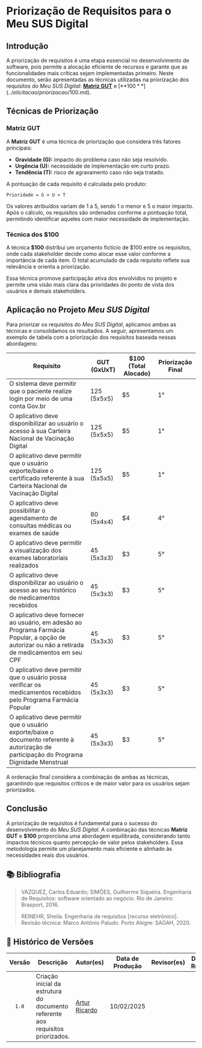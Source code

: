 # Priorização de Requisitos para o Meu SUS Digital

## Introdução

A priorização de requisitos é uma etapa essencial no desenvolvimento de software, pois permite a alocação eficiente de recursos e garante que as funcionalidades mais críticas sejam implementadas primeiro. Neste documento, serão apresentadas as técnicas utilizadas na priorização dos requisitos do *Meu SUS Digital*: [**Matriz GUT**](../elicitacao/priorizacao/matriz-gut.md) e [**$100**](../elicitacao/priorizacao/$100.md).

## Técnicas de Priorização

### Matriz GUT

A **Matriz GUT** é uma técnica de priorização que considera três fatores principais:

- **Gravidade (G):** impacto do problema caso não seja resolvido.
- **Urgência (U):** necessidade de implementação em curto prazo.
- **Tendência (T):** risco de agravamento caso não seja tratado.

A pontuação de cada requisito é calculada pelo produto:

`Prioridade = G × U × T`

Os valores atribuídos variam de 1 a 5, sendo 1 o menor e 5 o maior impacto. Após o cálculo, os requisitos são ordenados conforme a pontuação total, permitindo identificar aqueles com maior necessidade de implementação.

### Técnica dos $100

A técnica **$100** distribui um orçamento fictício de $100 entre os requisitos, onde cada stakeholder decide como alocar esse valor conforme a importância de cada item. O total acumulado de cada requisito reflete sua relevância e orienta a priorização.

Essa técnica promove participação ativa dos envolvidos no projeto e permite uma visão mais clara das prioridades do ponto de vista dos usuários e demais stakeholders.

## Aplicação no Projeto *Meu SUS Digital*

Para priorizar os requisitos do *Meu SUS Digital*, aplicamos ambas as técnicas e consolidamos os resultados. A seguir, apresentamos um exemplo de tabela com a priorização dos requisitos baseada nessas abordagens:

| Requisito | GUT (GxUxT) | $100 (Total Alocado) | Priorização Final |
|-----------|------------|--------------------|-----------------|
| O sistema deve permitir que o paciente realize login por meio de uma conta Gov.br | 125 (5x5x5) | $5 | 1° |
| O aplicativo deve disponibilizar ao usuário o acesso à sua Carteira Nacional de Vacinação Digital | 125 (5x5x5) | $5 | 1° |
| O aplicativo deve permitir que o usuário exporte/baixe o certificado referente à sua Carteira Nacional de Vacinação Digital | 125 (5x5x5) | $5 | 1° |
| O aplicativo deve possibilitar o agendamento de consultas médicas ou exames de saúde | 80 (5x4x4) | $4 | 4° |
| O aplicativo deve permitir a visualização dos exames laboratoriais realizados | 45 (5x3x3) | $3 | 5° |
| O aplicativo deve disponibilizar ao usuário o acesso ao seu histórico de medicamentos recebidos | 45 (5x3x3) | $3 | 5° |
| O aplicativo deve fornecer ao usuário, em adesão ao Programa Farmácia Popular, a opção de autorizar ou não a retirada de medicamentos em seu CPF | 45 (5x3x3) | $3 | 5° |
| O aplicativo deve permitir que o usuário possa verificar os medicamentos recebidos pelo Programa Farmácia Popular | 45 (5x3x3) | $3 | 5° |
| O aplicativo deve permitir que o usuário exporte/baixe o documento referente à autorização de participação do Programa Dignidade Menstrual | 45 (5x3x3) | $3 | 5° |

A ordenação final considera a combinação de ambas as técnicas, garantindo que requisitos críticos e de maior valor para os usuários sejam priorizados.

## Conclusão

A priorização de requisitos é fundamental para o sucesso do desenvolvimento do *Meu SUS Digital*. A combinação das técnicas **Matriz GUT** e **$100** proporciona uma abordagem equilibrada, considerando tanto impactos técnicos quanto percepção de valor pelos stakeholders. Essa metodologia permite um planejamento mais eficiente e alinhado às necessidades reais dos usuários.


## 📚 Bibliografia

> VAZQUEZ, Carlos Eduardo; SIMÕES, Guilherme Siqueira. Engenharia de Requisitos: software orientado ao negócio. Rio de Janeiro: Brasport, 2016.
>
> REINEHR, Sheila. Engenharia de requisitos [recurso eletrônico]. Revisão técnica: Marco Antônio Paludo. Porto Alegre: SAGAH, 2020.


## 📑 Histórico de Versões

| Versão | Descrição | Autor(es) | Data de Produção | Revisor(es) | Data de Revisão | 
| :----: | --------- | --------- | :--------------: | ----------- | :-------------: |
| `1.0`  | Criação inicial da estrutura do documento referente aos requisitos priorizados. | [Artur Ricardo](https://github.com/algorithmorphic) | 10/02/2025 |  |  |